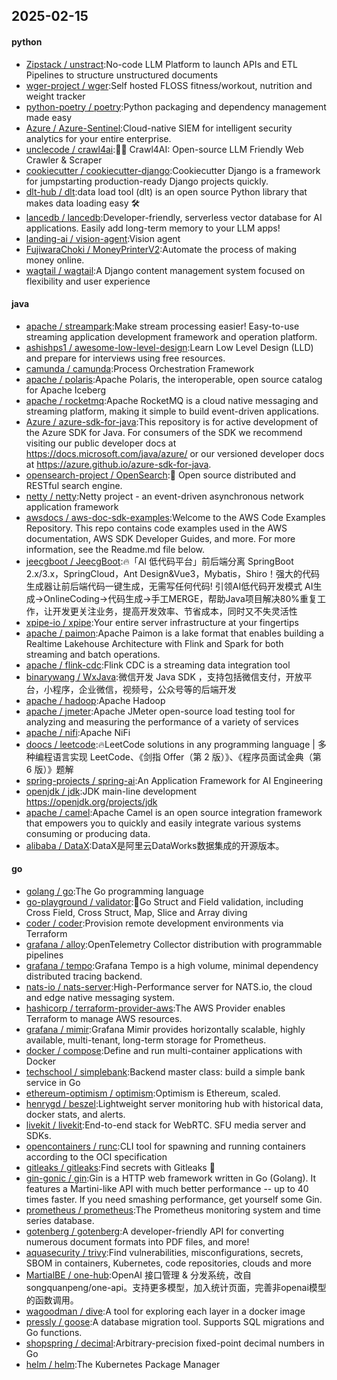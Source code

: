 ## 2025-02-15

#### python
* [Zipstack / unstract](https://github.com/Zipstack/unstract):No-code LLM Platform to launch APIs and ETL Pipelines to structure unstructured documents
* [wger-project / wger](https://github.com/wger-project/wger):Self hosted FLOSS fitness/workout, nutrition and weight tracker
* [python-poetry / poetry](https://github.com/python-poetry/poetry):Python packaging and dependency management made easy
* [Azure / Azure-Sentinel](https://github.com/Azure/Azure-Sentinel):Cloud-native SIEM for intelligent security analytics for your entire enterprise.
* [unclecode / crawl4ai](https://github.com/unclecode/crawl4ai):🚀🤖 Crawl4AI: Open-source LLM Friendly Web Crawler & Scraper
* [cookiecutter / cookiecutter-django](https://github.com/cookiecutter/cookiecutter-django):Cookiecutter Django is a framework for jumpstarting production-ready Django projects quickly.
* [dlt-hub / dlt](https://github.com/dlt-hub/dlt):data load tool (dlt) is an open source Python library that makes data loading easy 🛠️
* [lancedb / lancedb](https://github.com/lancedb/lancedb):Developer-friendly, serverless vector database for AI applications. Easily add long-term memory to your LLM apps!
* [landing-ai / vision-agent](https://github.com/landing-ai/vision-agent):Vision agent
* [FujiwaraChoki / MoneyPrinterV2](https://github.com/FujiwaraChoki/MoneyPrinterV2):Automate the process of making money online.
* [wagtail / wagtail](https://github.com/wagtail/wagtail):A Django content management system focused on flexibility and user experience

#### java
* [apache / streampark](https://github.com/apache/streampark):Make stream processing easier! Easy-to-use streaming application development framework and operation platform.
* [ashishps1 / awesome-low-level-design](https://github.com/ashishps1/awesome-low-level-design):Learn Low Level Design (LLD) and prepare for interviews using free resources.
* [camunda / camunda](https://github.com/camunda/camunda):Process Orchestration Framework
* [apache / polaris](https://github.com/apache/polaris):Apache Polaris, the interoperable, open source catalog for Apache Iceberg
* [apache / rocketmq](https://github.com/apache/rocketmq):Apache RocketMQ is a cloud native messaging and streaming platform, making it simple to build event-driven applications.
* [Azure / azure-sdk-for-java](https://github.com/Azure/azure-sdk-for-java):This repository is for active development of the Azure SDK for Java. For consumers of the SDK we recommend visiting our public developer docs at https://docs.microsoft.com/java/azure/ or our versioned developer docs at https://azure.github.io/azure-sdk-for-java.
* [opensearch-project / OpenSearch](https://github.com/opensearch-project/OpenSearch):🔎 Open source distributed and RESTful search engine.
* [netty / netty](https://github.com/netty/netty):Netty project - an event-driven asynchronous network application framework
* [awsdocs / aws-doc-sdk-examples](https://github.com/awsdocs/aws-doc-sdk-examples):Welcome to the AWS Code Examples Repository. This repo contains code examples used in the AWS documentation, AWS SDK Developer Guides, and more. For more information, see the Readme.md file below.
* [jeecgboot / JeecgBoot](https://github.com/jeecgboot/JeecgBoot):🔥「AI 低代码平台」前后端分离 SpringBoot 2.x/3.x，SpringCloud，Ant Design&Vue3，Mybatis，Shiro！强大的代码生成器让前后端代码一键生成，无需写任何代码! 引领AI低代码开发模式 AI生成->OnlineCoding->代码生成->手工MERGE，帮助Java项目解决80%重复工作，让开发更关注业务，提高开发效率、节省成本，同时又不失灵活性
* [xpipe-io / xpipe](https://github.com/xpipe-io/xpipe):Your entire server infrastructure at your fingertips
* [apache / paimon](https://github.com/apache/paimon):Apache Paimon is a lake format that enables building a Realtime Lakehouse Architecture with Flink and Spark for both streaming and batch operations.
* [apache / flink-cdc](https://github.com/apache/flink-cdc):Flink CDC is a streaming data integration tool
* [binarywang / WxJava](https://github.com/binarywang/WxJava):微信开发 Java SDK ，支持包括微信支付，开放平台，小程序，企业微信，视频号，公众号等的后端开发
* [apache / hadoop](https://github.com/apache/hadoop):Apache Hadoop
* [apache / jmeter](https://github.com/apache/jmeter):Apache JMeter open-source load testing tool for analyzing and measuring the performance of a variety of services
* [apache / nifi](https://github.com/apache/nifi):Apache NiFi
* [doocs / leetcode](https://github.com/doocs/leetcode):🔥LeetCode solutions in any programming language | 多种编程语言实现 LeetCode、《剑指 Offer（第 2 版）》、《程序员面试金典（第 6 版）》题解
* [spring-projects / spring-ai](https://github.com/spring-projects/spring-ai):An Application Framework for AI Engineering
* [openjdk / jdk](https://github.com/openjdk/jdk):JDK main-line development https://openjdk.org/projects/jdk
* [apache / camel](https://github.com/apache/camel):Apache Camel is an open source integration framework that empowers you to quickly and easily integrate various systems consuming or producing data.
* [alibaba / DataX](https://github.com/alibaba/DataX):DataX是阿里云DataWorks数据集成的开源版本。

#### go
* [golang / go](https://github.com/golang/go):The Go programming language
* [go-playground / validator](https://github.com/go-playground/validator):💯Go Struct and Field validation, including Cross Field, Cross Struct, Map, Slice and Array diving
* [coder / coder](https://github.com/coder/coder):Provision remote development environments via Terraform
* [grafana / alloy](https://github.com/grafana/alloy):OpenTelemetry Collector distribution with programmable pipelines
* [grafana / tempo](https://github.com/grafana/tempo):Grafana Tempo is a high volume, minimal dependency distributed tracing backend.
* [nats-io / nats-server](https://github.com/nats-io/nats-server):High-Performance server for NATS.io, the cloud and edge native messaging system.
* [hashicorp / terraform-provider-aws](https://github.com/hashicorp/terraform-provider-aws):The AWS Provider enables Terraform to manage AWS resources.
* [grafana / mimir](https://github.com/grafana/mimir):Grafana Mimir provides horizontally scalable, highly available, multi-tenant, long-term storage for Prometheus.
* [docker / compose](https://github.com/docker/compose):Define and run multi-container applications with Docker
* [techschool / simplebank](https://github.com/techschool/simplebank):Backend master class: build a simple bank service in Go
* [ethereum-optimism / optimism](https://github.com/ethereum-optimism/optimism):Optimism is Ethereum, scaled.
* [henrygd / beszel](https://github.com/henrygd/beszel):Lightweight server monitoring hub with historical data, docker stats, and alerts.
* [livekit / livekit](https://github.com/livekit/livekit):End-to-end stack for WebRTC. SFU media server and SDKs.
* [opencontainers / runc](https://github.com/opencontainers/runc):CLI tool for spawning and running containers according to the OCI specification
* [gitleaks / gitleaks](https://github.com/gitleaks/gitleaks):Find secrets with Gitleaks 🔑
* [gin-gonic / gin](https://github.com/gin-gonic/gin):Gin is a HTTP web framework written in Go (Golang). It features a Martini-like API with much better performance -- up to 40 times faster. If you need smashing performance, get yourself some Gin.
* [prometheus / prometheus](https://github.com/prometheus/prometheus):The Prometheus monitoring system and time series database.
* [gotenberg / gotenberg](https://github.com/gotenberg/gotenberg):A developer-friendly API for converting numerous document formats into PDF files, and more!
* [aquasecurity / trivy](https://github.com/aquasecurity/trivy):Find vulnerabilities, misconfigurations, secrets, SBOM in containers, Kubernetes, code repositories, clouds and more
* [MartialBE / one-hub](https://github.com/MartialBE/one-hub):OpenAI 接口管理 & 分发系统，改自songquanpeng/one-api。支持更多模型，加入统计页面，完善非openai模型的函数调用。
* [wagoodman / dive](https://github.com/wagoodman/dive):A tool for exploring each layer in a docker image
* [pressly / goose](https://github.com/pressly/goose):A database migration tool. Supports SQL migrations and Go functions.
* [shopspring / decimal](https://github.com/shopspring/decimal):Arbitrary-precision fixed-point decimal numbers in Go
* [helm / helm](https://github.com/helm/helm):The Kubernetes Package Manager
